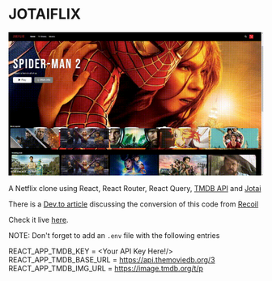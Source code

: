 # JOTAIFLIX

![alt text](https://raw.githubusercontent.com/c0d3t3k/joeflix/jotai/Joeflix.gif)

A Netflix clone using React, React Router, React Query, [TMDB API](https://developers.themoviedb.org/4/getting-started/authorization) and [Jotai](https://github.com/pmndrs/jotai)

There is a [Dev.to article](https://dev.to/c0d3t3k/recoil-vs-jotai-using-typescript-4678) discussing the conversion of this code from [Recoil](https://recoiljs.org/)

Check it live [here](https://codesandbox.io/s/damp-river-tcsp7).

NOTE: Don't forget to add an `.env` file with the following entries

REACT_APP_TMDB_KEY = <Your API Key Here!/>
REACT_APP_TMDB_BASE_URL = https://api.themoviedb.org/3
REACT_APP_TMDB_IMG_URL = https://image.tmdb.org/t/p
